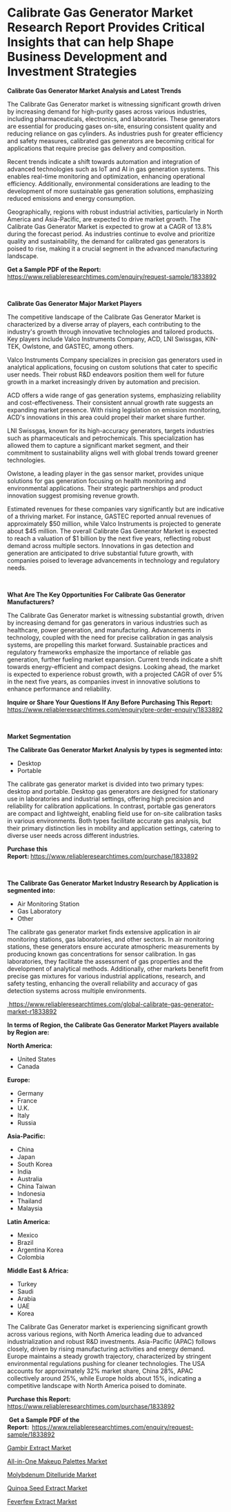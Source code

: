 <p><h1>Calibrate Gas Generator Market Research Report Provides Critical Insights that can help Shape Business Development and Investment Strategies</h1></p><p><strong>Calibrate Gas Generator Market Analysis and Latest Trends</strong></p>
<p><p>The Calibrate Gas Generator market is witnessing significant growth driven by increasing demand for high-purity gases across various industries, including pharmaceuticals, electronics, and laboratories. These generators are essential for producing gases on-site, ensuring consistent quality and reducing reliance on gas cylinders. As industries push for greater efficiency and safety measures, calibrated gas generators are becoming critical for applications that require precise gas delivery and composition.</p><p>Recent trends indicate a shift towards automation and integration of advanced technologies such as IoT and AI in gas generation systems. This enables real-time monitoring and optimization, enhancing operational efficiency. Additionally, environmental considerations are leading to the development of more sustainable gas generation solutions, emphasizing reduced emissions and energy consumption. </p><p>Geographically, regions with robust industrial activities, particularly in North America and Asia-Pacific, are expected to drive market growth. The Calibrate Gas Generator Market is expected to grow at a CAGR of 13.8% during the forecast period. As industries continue to evolve and prioritize quality and sustainability, the demand for calibrated gas generators is poised to rise, making it a crucial segment in the advanced manufacturing landscape.</p></p>
<p><strong>Get a Sample PDF of the Report:&nbsp;</strong> <a href="https://www.reliableresearchtimes.com/enquiry/request-sample/1833892?utm_campaign=1454&utm_medium=2&utm_source=Github&utm_content=ia&utm_term=17102024&utm_id=calibrate-gas-generator">https://www.reliableresearchtimes.com/enquiry/request-sample/1833892</a></p>
<p>&nbsp;</p>
<p><strong>Calibrate Gas Generator Major Market Players</strong></p>
<p><p>The competitive landscape of the Calibrate Gas Generator Market is characterized by a diverse array of players, each contributing to the industry's growth through innovative technologies and tailored products. Key players include Valco Instruments Company, ACD, LNI Swissgas, KIN-TEK, Owlstone, and GASTEC, among others.</p><p>Valco Instruments Company specializes in precision gas generators used in analytical applications, focusing on custom solutions that cater to specific user needs. Their robust R&D endeavors position them well for future growth in a market increasingly driven by automation and precision.</p><p>ACD offers a wide range of gas generation systems, emphasizing reliability and cost-effectiveness. Their consistent annual growth rate suggests an expanding market presence. With rising legislation on emission monitoring, ACD's innovations in this area could propel their market share further.</p><p>LNI Swissgas, known for its high-accuracy generators, targets industries such as pharmaceuticals and petrochemicals. This specialization has allowed them to capture a significant market segment, and their commitment to sustainability aligns well with global trends toward greener technologies.</p><p>Owlstone, a leading player in the gas sensor market, provides unique solutions for gas generation focusing on health monitoring and environmental applications. Their strategic partnerships and product innovation suggest promising revenue growth.</p><p>Estimated revenues for these companies vary significantly but are indicative of a thriving market. For instance, GASTEC reported annual revenues of approximately $50 million, while Valco Instruments is projected to generate about $45 million. The overall Calibrate Gas Generator Market is expected to reach a valuation of $1 billion by the next five years, reflecting robust demand across multiple sectors. Innovations in gas detection and generation are anticipated to drive substantial future growth, with companies poised to leverage advancements in technology and regulatory needs.</p></p>
<p>&nbsp;</p>
<p><strong>What Are The Key Opportunities For Calibrate Gas Generator Manufacturers?</strong></p>
<p><p>The Calibrate Gas Generator market is witnessing substantial growth, driven by increasing demand for gas generators in various industries such as healthcare, power generation, and manufacturing. Advancements in technology, coupled with the need for precise calibration in gas analysis systems, are propelling this market forward. Sustainable practices and regulatory frameworks emphasize the importance of reliable gas generation, further fueling market expansion. Current trends indicate a shift towards energy-efficient and compact designs. Looking ahead, the market is expected to experience robust growth, with a projected CAGR of over 5% in the next five years, as companies invest in innovative solutions to enhance performance and reliability.</p></p>
<p><strong>Inquire or Share Your Questions If Any Before Purchasing This Report:</strong> <a href="https://www.reliableresearchtimes.com/enquiry/pre-order-enquiry/1833892?utm_campaign=1454&utm_medium=2&utm_source=Github&utm_content=ia&utm_term=17102024&utm_id=calibrate-gas-generator">https://www.reliableresearchtimes.com/enquiry/pre-order-enquiry/1833892</a></p>
<p>&nbsp;</p>
<p><strong>Market Segmentation</strong></p>
<p><strong>The Calibrate Gas Generator Market Analysis by types is segmented into:</strong></p>
<p><ul><li>Desktop</li><li>Portable</li></ul></p>
<p><p>The calibrate gas generator market is divided into two primary types: desktop and portable. Desktop gas generators are designed for stationary use in laboratories and industrial settings, offering high precision and reliability for calibration applications. In contrast, portable gas generators are compact and lightweight, enabling field use for on-site calibration tasks in various environments. Both types facilitate accurate gas analysis, but their primary distinction lies in mobility and application settings, catering to diverse user needs across different industries.</p></p>
<p><strong>Purchase this Report:&nbsp;</strong><a href="https://www.reliableresearchtimes.com/purchase/1833892?utm_campaign=1454&utm_medium=2&utm_source=Github&utm_content=ia&utm_term=17102024&utm_id=calibrate-gas-generator">https://www.reliableresearchtimes.com/purchase/1833892</a></p>
<p>&nbsp;</p>
<p><strong>The Calibrate Gas Generator Market Industry Research by Application is segmented into:</strong></p>
<p><ul><li>Air Monitoring Station</li><li>Gas Laboratory</li><li>Other</li></ul></p>
<p><p>The calibrate gas generator market finds extensive application in air monitoring stations, gas laboratories, and other sectors. In air monitoring stations, these generators ensure accurate atmospheric measurements by producing known gas concentrations for sensor calibration. In gas laboratories, they facilitate the assessment of gas properties and the development of analytical methods. Additionally, other markets benefit from precise gas mixtures for various industrial applications, research, and safety testing, enhancing the overall reliability and accuracy of gas detection systems across multiple environments.</p></p>
<p><a href="https://www.reliableresearchtimes.com/global-calibrate-gas-generator-market-r1833892?utm_campaign=1454&utm_medium=2&utm_source=Github&utm_content=ia&utm_term=17102024&utm_id=calibrate-gas-generator">&nbsp;https://www.reliableresearchtimes.com/global-calibrate-gas-generator-market-r1833892</a></p>
<p><strong>In terms of Region, the Calibrate Gas Generator Market Players available by Region are:</strong></p>
<p>
    <p> <strong> North America: </strong>
        <ul>
            <li>United States</li>
            <li>Canada</li>
        </ul>
        </p> 
    <p> <strong> Europe: </strong>
        <ul>
            <li>Germany</li>
            <li>France</li>
            <li>U.K.</li>
            <li>Italy</li>
            <li>Russia</li>
        </ul>
        </p> 
    <p> <strong> Asia-Pacific: </strong>
        <ul>
            <li>China</li>
            <li>Japan</li>
            <li>South Korea</li>
            <li>India</li>
            <li>Australia</li>
            <li>China Taiwan</li>
            <li>Indonesia</li>
            <li>Thailand</li>
            <li>Malaysia</li>
        </ul>
        </p> 
    <p> <strong> Latin America: </strong>
        <ul>
            <li>Mexico</li>
            <li>Brazil</li>
            <li>Argentina Korea</li>
            <li>Colombia</li>
        </ul>
        </p> 
    <p> <strong> Middle East & Africa: </strong>
        <ul>
            <li>Turkey</li>
            <li>Saudi</li>
            <li>Arabia</li>
            <li>UAE</li>
            <li>Korea</li>
        </ul>
    </p>
    </p>
<p><p>The Calibrate Gas Generator market is experiencing significant growth across various regions, with North America leading due to advanced industrialization and robust R&D investments. Asia-Pacific (APAC) follows closely, driven by rising manufacturing activities and energy demand. Europe maintains a steady growth trajectory, characterized by stringent environmental regulations pushing for cleaner technologies. The USA accounts for approximately 32% market share, China 28%, APAC collectively around 25%, while Europe holds about 15%, indicating a competitive landscape with North America poised to dominate.</p></p>
<p><strong>Purchase this Report: </strong><a href="https://www.reliableresearchtimes.com/purchase/1833892?utm_campaign=1454&utm_medium=2&utm_source=Github&utm_content=ia&utm_term=17102024&utm_id=calibrate-gas-generator">https://www.reliableresearchtimes.com/purchase/1833892</a></p>
<p>&nbsp;<strong>Get a Sample PDF of the Report:&nbsp;&nbsp;</strong><a href="https://www.reliableresearchtimes.com/enquiry/request-sample/1833892?utm_campaign=1454&utm_medium=2&utm_source=Github&utm_content=ia&utm_term=17102024&utm_id=calibrate-gas-generator">https://www.reliableresearchtimes.com/enquiry/request-sample/1833892</a></p>
<p><strong></strong></p>
<p><p><a href="https://www.linkedin.com/pulse/gambir-extract-industry-insights-report-analyzing-market-szfee?utm_campaign=1454&utm_medium=2&utm_source=Github&utm_content=ia&utm_term=17102024&utm_id=calibrate-gas-generator">Gambir Extract Market</a></p><p><a href="https://github.com/provorikovar/Market-Research-Report-List-6/blob/main/all-in-one-makeup-palettes-market.md?utm_campaign=1454&utm_medium=2&utm_source=Github&utm_content=ia&utm_term=17102024&utm_id=calibrate-gas-generator">All-in-One Makeup Palettes Market</a></p><p><a href="https://www.linkedin.com/pulse/future-trends-global-molybdenum-ditelluride-market-insights-oqv5e?utm_campaign=1454&utm_medium=2&utm_source=Github&utm_content=ia&utm_term=17102024&utm_id=calibrate-gas-generator">Molybdenum Ditelluride Market</a></p><p><a href="https://www.linkedin.com/pulse/quinoa-seed-extract-market-pulse-13-expansion-blueprint-2024-2031-jfeqe?utm_campaign=1454&utm_medium=2&utm_source=Github&utm_content=ia&utm_term=17102024&utm_id=calibrate-gas-generator">Quinoa Seed Extract Market</a></p><p><a href="https://www.linkedin.com/pulse/global-feverfew-extract-market-landscape-future-trends-lutee?utm_campaign=1454&utm_medium=2&utm_source=Github&utm_content=ia&utm_term=17102024&utm_id=calibrate-gas-generator">Feverfew Extract Market</a></p></p>